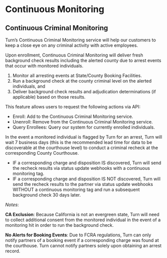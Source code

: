 # Continuous Monitoring

## Continuous Criminal Monitoring
Turn’s Continuous Criminal Monitoring service will help our customers to keep a close eye on any criminal activity with active employees.

Upon enrollment, Continuous Criminal Monitoring will deliver fresh background check results including the alerted county due to arrest events that occur with monitored individuals.

1.  Monitor all arresting events at State/County Booking Facilities.
2.  Run a background check at the county criminal level on the alerted individuals, and
3.  Deliver background check results and adjudication determinations (if applicable) based on those results.

This feature allows users to request the following actions via API:

- Enroll: Add to the Continuous Criminal Monitoring service.
- Unenroll: Remove from the Continuous Criminal Monitoring service.
- Query Enrollees: Query our system for currently enrolled individuals. 

In the event a monitored individual is flagged by Turn for an arrest, Turn will wait 7 business days (this is the recommended lead time for data to be discoverable at the courthouse level) to conduct a criminal recheck at the corresponding County Courthouse.

- IF a corresponding charge and disposition IS discovered, Turn will send the recheck results via status update webhooks with a continuous monitoring tag.
- IF a corresponding charge and disposition IS NOT discovered, Turn will send the recheck results to the partner via status update webhooks WITHOUT a continuous monitoring tag and run a subsequent background check 30 days later.

_Notes_:

**CA Exclusion**: Because California is not an evergreen state, Turn will need to collect additional consent from the monitored individual in the event of a monitoring hit in order to run the background check.

**No Alerts for Booking Events**: Due to FCRA regulations, Turn can only notify partners of a booking event if a corresponding charge was found at the courthouse. Turn cannot notify partners solely upon obtaining an arrest record.
